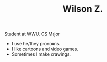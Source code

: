
<header><h1>Wilson Z.<h1></header>

Student at WWU. CS Major
<ul>
  <li>I use he/they pronouns.</li>
  <li>I like cartoons and video games.</li>
  <li>Sometimes I make drawings.</li>
</ul>
